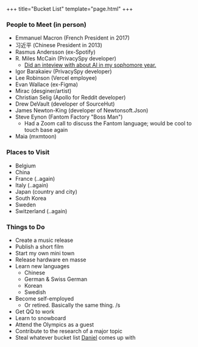 +++
title="Bucket List"
template="page.html"
+++

### People to Meet (in person)
- Emmanuel Macron (French President in 2017)
- 习近平 (Chinese President in 2013)
- Rasmus Andersson (ex-Spotify)
- R. Miles McCain (PrivacySpy developer)
  - [Did an inteview with about AI in my sophomore year.](https://edu.doamatto.xyz/interview-with-miles)
- Igor Barakaiev (PrivacySpy developer)
- Lee Robinson (Vercel employee)
- Evan Wallace (ex-Figma)
- Mirac (desginer/artist)
- Christian Selig (Apollo for Reddit developer)
- Drew DeVault (developer of SourceHut)
- James Newton-King (developer of Newtonsoft.Json)
- Steve Eynon (Fantom Factory "Boss Man")
  - Had a Zoom call to discuss the Fantom language; would be cool to touch base again
- Maia (mxmtoon)

### Places to Visit
- Belgium
- China
- France (..again)
- Italy (..again)
- Japan (country and city)
- South Korea
- Sweden
- Switzerland (..again)

### Things to Do
- Create a music release
- Publish a short film
- Start my own mini town
- Release hardware en masse
- Learn new languages
  - Chinese
  - German & Swiss German
  - Korean
  - Swedish
- Become self-employed
  - Or retired. Basically the same thing. /s
- Get QQ to work
- Learn to snowboard
- Attend the Olympics as a guest
- Contribute to the research of a major topic
- Steal whatever bucket list [Daniel](https://cyckl.net) comes up with
